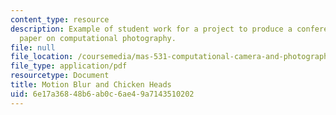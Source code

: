 ```yaml
---
content_type: resource
description: Example of student work for a project to produce a conference quality
  paper on computational photography.
file: null
file_location: /coursemedia/mas-531-computational-camera-and-photography-fall-2009/6e17a36848b6ab0c6ae49a7143510202_MITMAS_531F09_proj3_slides.pdf
file_type: application/pdf
resourcetype: Document
title: Motion Blur and Chicken Heads
uid: 6e17a368-48b6-ab0c-6ae4-9a7143510202
---
```

